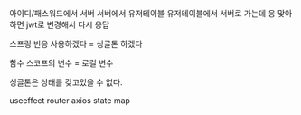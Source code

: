 
아이디/패스워드에서 서버 
서버에서 유저테이블
유저테이블에서 서버로 가는데 응 맞아 하면
jwt로 변경해서 다시 응답


스프링 빈응 사용하겠다 = 싱글톤 하겠다

함수 스코프의 변수 = 로컬 변수

싱글톤은 상태를 갖고있을 수 없다.


useeffect
router
axios
state
map






